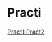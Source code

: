 # Practi
<a href="BackendApi/BackendApi/Controllers/WeatherForecastController.cs" > Pract1 </a>
<a href="BackendApi/BackendApi/BackendApi/BackendApi/Controllers.cs" > Pract2 </a>
